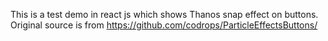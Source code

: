 This is a test demo in react js which shows Thanos snap effect on buttons.
Original source is from https://github.com/codrops/ParticleEffectsButtons/
